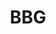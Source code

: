 ---
# This topic lives at
# https://digital.gov/topics/bbg

slug: "bbg"

# Topic Title
title: "BBG"

# description — keep it short and clear
summary: ""


# Weight
weight: 1

# For more information on managing topics,
# see https://github.com/GSA/digitalgov.gov/wiki
---